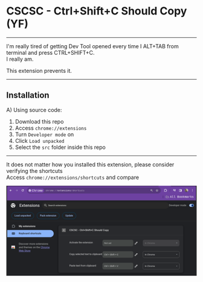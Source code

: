 # CSCSC - Ctrl+Shift+C Should Copy  (YF)

---
I'm really tired of getting Dev Tool opened every time I ALT+TAB from terminal
and press CTRL+SHIFT+C.  
I really am.
  
This extension prevents it.  

---

## Installation

A) Using source code:
  1. Download this repo  
  2. Access `chrome://extensions`  
  3. Turn `Developer mode` on  
  4. Click `Load unpacked`  
  5. Select the `src` folder inside this repo  


---

It does not matter how you installed this extension, please consider verifying the shortcuts    
Access `chrome://extensions/shortcuts` and compare

![shortcuts](./shortcuts.png)
